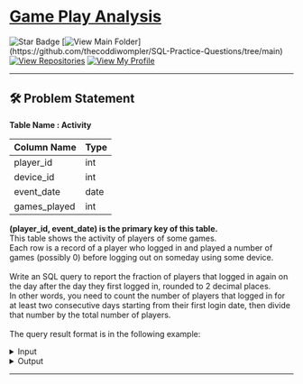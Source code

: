 # [Game Play Analysis](https://leetcode.com/problems/game-play-analysis-iv)
![Star Badge](https://img.shields.io/static/v1?label=%F0%9F%8C%9F&message=If%20Useful&style=style=flat&color=BC4E99)
[![View Main Folder](https://img.shields.io/badge/View-Main_Folder-971901?)](https://github.com/thecoddiwompler/SQL-Practice-Questions/tree/main)
[![View Repositories](https://img.shields.io/badge/View-My_Repositories-blue?logo=GitHub)](https://github.com/thecoddiwompler?tab=repositories)
[![View My Profile](https://img.shields.io/badge/View-My_Profile-green?logo=GitHub)](https://github.com/thecoddiwompler)

---

## 🛠️ Problem Statement

  <b>Table Name : Activity</b>

|  Column Name  |Type |
| ------------- | ------------- |
| player_id  | int  |
| device_id  | int  |
| event_date | date |
| games_played | int |

<b>(player_id, event_date) is the primary key of this table.</b> </br>
This table shows the activity of players of some games. </br>
Each row is a record of a player who logged in and played a number of games (possibly 0) before logging out on someday using some device. </br>
</br>
Write an SQL query to report the fraction of players that logged in again on the day after the day they first logged in, rounded to 2 decimal places. </br>
In other words, you need to count the number of players that logged in for at least two consecutive days starting from their first login date, then divide that number by the total number of players.</br>
</br>
The query result format is in the following example:  

 <details>
<summary>
Input
</summary>
 </br>

| player_id | device_id | event_date | games_played |
| --- |------ | ---------- | --------- | 
| 1         | 2         | 2016-03-01 | 5            |
| 1         | 2         | 2016-03-02 | 6            |
| 2         | 3         | 2017-06-25 | 1            |
| 3         | 1         | 2016-03-02 | 0            |
| 3         | 4         | 2018-07-03 | 5            |

</details>

<details>
<summary>
Output
</summary>
</br>
  
| fraction |  
| ---- |  
| 0.33 |

</details>

---
